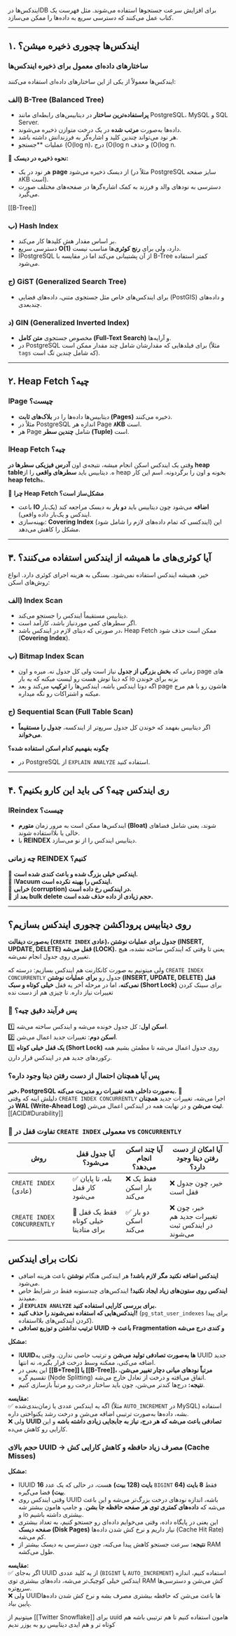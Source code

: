 ایندکس‌ها درDB برای افزایش سرعت جستجوها استفاده می‌شوند. مثل فهرست یک کتاب عمل می‌کنند که دسترسی سریع به داده‌ها را ممکن می‌سازد.

---

## ۱. ایندکس‌ها چجوری ذخیره میشن؟

### ساختارهای داده‌ای معمول برای ذخیره ایندکس‌ها

ایندکس‌ها معمولاً از یکی از این ساختارهای داده‌ای استفاده می‌کنند:

### الف) B-Tree (Balanced Tree)

- **پراستفاده‌ترین ساختار** در دیتابیس‌های رابطه‌ای مانند PostgreSQL، MySQL و SQL Server.
- داده‌ها به‌صورت **مرتب شده** در یک درخت متوازن ذخیره می‌شوند.
- هر نود می‌تواند چندین کلید و اشاره‌گر به فرزندانش داشته باشد.
- عملیات \*\*جستجو (O(log n)، درج (O(log n و حذف (O(log n.

🔹 **نحوه ذخیره در دیسک:**

- هر نود در یک **page** از دیسک ذخیره می‌شود (مثلاً در PostgreSQL سایز صفحه ۸KB است).
- دسترسی به نودهای والد و فرزند به کمک اشاره‌گرها در صفحه‌های مختلف صورت می‌گیرد.

[[B-Tree]]

### ب) Hash Index

- بر اساس مقدار هش کلیدها کار می‌کند.
- دسترسی سریع **O(1)** دارد، ولی برای **رنج کوئری**‌ها مناسب نیست.
- اPostgreSQL از آن پشتیبانی می‌کند اما در مقایسه با B-Tree کمتر استفاده می‌شود.

### ج) GiST (Generalized Search Tree)

- برای ایندکس‌های خاص مثل جستجوی متنی، داده‌های فضایی (PostGIS) و داده‌های چندبعدی.

### د) GIN (Generalized Inverted Index)

- مخصوص جستجوی **متن کامل (Full-Text Search)** و آرایه‌ها.
- در PostgreSQL برای فیلدهایی که مقدارشان شامل چند مقدار ممکن است (مثلاً `tags` که شامل چندین تگ است).

---

## ۲. Heap Fetch چیه؟

### اPage چیست؟

- دیتابیس‌ها داده‌ها را در **بلاک‌های ثابت (Pages)** ذخیره می‌کنند.
- مثلاً در PostgreSQL اندازه هر Page **۸KB** است.
- هر Page شامل **چندین سطر (Tuple)** است.

### اHeap Fetch چیه؟

وقتی یک ایندکس اسکن انجام میشه، نتیجه‌ی اون **آدرس فیزیکی سطرها در heap table**ه. دیتابیس باید **سطرهای واقعی** را از heap بخونه و اون را برگردونه. اسم این کار **heap fetch**ه.

🔹 **چرا Heap Fetch مشکل‌ساز است؟**

- باعث **IO اضافه** می‌شود چون دیتابیس باید **دو بار** به دیسک مراجعه کند (یک‌بار ایندکس و یک‌بار داده واقعی).
- بهینه‌سازی: **Covering Index** (ایندکسی که تمام داده‌های لازم را شامل شود) این مشکل را کاهش می‌دهد.

---

## ۳. آیا کوئری‌های ما همیشه از ایندکس استفاده می‌کنند؟

خیر، همیشه ایندکس استفاده نمی‌شود. بستگی به هزینه اجرای کوئری دارد. انواع روش‌های اسکن:

### الف) Index Scan

- دیتابیس مستقیماً ایندکس را جستجو می‌کند.
- اگر سطرهای کمی موردنیاز باشد، کارآمد است.
- در صورتی که دیتای لازم در ایندکس باشد، Heap Fetch ممکن است حذف شود (**Covering Index**).

### ب) Bitmap Index Scan

- زمانی که **بخش بزرگی از جدول** نیاز است ولی کل جدول نه. میره و اون page های که دیتا توش هست رو لیست میکنه که یه بار io بزنه برای خوندن
- اگه دوتا ایندکس باشه، ایندکس‌ها را **ترکیب** می‌کند و بعد page هاشون رو با هم مرج میکنه و اشتراکات رو نگه میداره.

### ج) Sequential Scan (Full Table Scan)

- اگر دیتابیس بفهمد که خوندن کل جدول سریع‌تر از ایندکسه، **جدول را مستقیماً می‌خواند**.

**چگونه بفهمیم کدام اسکن استفاده شده؟**

- در PostgreSQL از `EXPLAIN ANALYZE` استفاده کنید.

---

## ۴. ری‌ ایندکس چیه؟ کی باید این کارو بکنیم؟

### ا**Reindex چیست؟**

- ایندکس‌ها ممکن است به مرور زمان **متورم (Bloat)** شوند، یعنی شامل فضاهای خالی یا بلااستفاده شوند.
- با **REINDEX** دیتابیس ایندکس را از نو می‌سازد.

### **چه زمانی REINDEX کنیم؟**

🔹 **ایندکس خیلی بزرگ شده و باعث کندی شده است.**  
🔹 ا**Vacuum ایندکس را بهینه نکرده است.**  
🔹 **خرابی (corruption) در ایندکس رخ داده است.**  
🔹 **بعد از bulk delete حجم زیادی از داده حذف شده است.**

---

## روی دیتابیس پروداکشن چجوری ایندکس بسازیم؟

**به‌صورت دیفالت (`CREATE INDEX` عادی)، جدول برای عملیات نوشتن (INSERT, UPDATE, DELETE) قفل می‌شه (LOCK).** یعنی تا وقتی که ایندکس ساخته نشده، هیچ تغییری روی جدول انجام نمی‌شه.

ولی میتونیم به صورت کانکارنت هم ایندکس بسازیم:
درسته که `CREATE INDEX CONCURRENTLY` جدول رو **برای عملیات نوشتن (INSERT, UPDATE, DELETE) قفل نمی‌کنه**، اما در مرحله آخر یه قفل **خیلی کوتاه و سبک (Short Lock)** برای سینک کردن تغییرات نیاز داره. تا چیزی هم از دست نده

### **📌 پس فرآیند دقیق چیه؟**

1️⃣ **اسکن اول**: کل جدول خونده می‌شه و ایندکس ساخته می‌شه.  
2️⃣ **اسکن دوم**: تغییرات جدید اعمال می‌شن.  
3️⃣ **یک قفل خیلی کوتاه (Short Lock)** روی جدول اعمال می‌شه تا مطمئن بشیم همه رکوردهای جدید هم در ایندکس قرار دارن.

### **پس آیا همچنان احتمال از دست رفتن دیتا وجود داره؟**

**خیر، PostgreSQL به‌صورت داخلی همه تغییرات رو مدیریت می‌کنه.** 🚀  
دلیلش اینه که وقتی `CREATE INDEX CONCURRENTLY` اجرا می‌شه، تغییرات جدید **همچنان در WAL (Write-Ahead Log) ثبت می‌شن** و در نهایت همه در ایندکس اعمال می‌شن.
[[ACID#Durability]]

### **🔎 تفاوت قفل در `CREATE INDEX` معمولی vs `CONCURRENTLY`**

| روش                         | آیا جدول قفل می‌شود؟                  | آیا چند اسکن انجام می‌دهد؟ | آیا امکان از دست رفتن دیتا وجود دارد؟             |
| --------------------------- | ------------------------------------- | -------------------------- | ------------------------------------------------- |
| `CREATE INDEX` (عادی)       | ✅ بله، تا پایان کار قفل می‌شود       | ❌ فقط یک بار اسکن می‌کند  | ❌ خیر، چون جدول قفل است                          |
| `CREATE INDEX CONCURRENTLY` | 🔄 فقط یک قفل خیلی کوتاه برای متادیتا | ✅ دو بار اسکن می‌کند      | ❌ خیر، چون تغییرات جدید هم در ایندکس ثبت می‌شوند |

## نکات برای ایندکس

- **ایندکس اضافه نکنید مگر لازم باشد!** هر ایندکس هنگام **نوشتن** باعث هزینه اضافی می‌شود.
- **ایندکس روی ستون‌های زیاد ایجاد نکنید!** ایندکس‌های چندستونه فقط در شرایط خاص مفیدند.
- **از `EXPLAIN ANALYZE` برای بررسی کارایی استفاده کنید.**
- **ایندکس‌هایی که استفاده نمی‌شوند را حذف کنید!** (`pg_stat_user_indexes` برای پیدا کردن ایندکس‌های بلااستفاده).
- **ترتیب نداشتن و توزیع تصادفی UUID → باعث Fragmentation و کندی درج می‌شه**

**مشکل:**

- ا**UUIDها به‌صورت تصادفی تولید می‌شن** و ترتیب خاصی ندارن. وقتی یه UUID جدید اضافه می‌کنی، ممکنه وسط درخت قرار بگیره، نه انتها.
- این یعنی در **[[B+Tree]] یا [[B-Tree]]، مرتباً نودهای میانی دچار تغییر می‌شن**، تقسیم گره (Node Splitting) اتفاق می‌افته و درخت از تعادل خارج می‌شه.
- **نتیجه:** درج‌ها کندتر می‌شن، چون باید ساختار درخت رو مرتباً بازسازی کنیم.

**مقایسه:**  
✅ اگه یه ایندکس عددی یا زمان‌بندی‌شده (مثلاً `AUTO_INCREMENT` در MySQL) استفاده بشه، داده‌ها به‌صورت ترتیبی اضافه می‌شن و درخت رشد یکنواختی داره.  
❌ ولی **UUID تصادفی باعث می‌شه که هر درج، نیاز به جابجایی زیادی داشته باشه** و این کارایی رو کاهش می‌ده.

### **حجم بالای UUID → مصرف زیاد حافظه و کاهش کارایی کش (Cache Misses)**

**مشکل:**

- اUUID **16 بایت (128 بیت)** هست، در حالی که یک عدد `BIGINT` فقط **8 بایت (64 بیت)** فضا می‌گیره.
- وقتی ایندکس روی UUID باشه، اندازه نودهای درخت بزرگ‌تر می‌شه و این باعث می‌شه که **داده‌های کمتری توی هر صفحه حافظه جا بشن**. و جامپ هامون بیشتر شه و io بیشتری داشته باشیم.
- این یعنی در پایگاه داده، وقتی می‌خوایم داده‌ای رو جستجو کنیم، به تعداد بیشتری **صفحه دیسک (Disk Pages)** نیاز داریم و نرخ کش شدن داده‌ها (Cache Hit Rate) کم می‌شه.
- **نتیجه:** سرعت جستجو کاهش پیدا می‌کنه، چون دسترسی به دیسک بیشتر از RAM طول می‌کشه.

**مقایسه:**  
✅ اگر به‌جای UUID از یه کلید عددی (`BIGINT` یا `AUTO_INCREMENT`) استفاده کنیم، اندازه ایندکس خیلی کوچیک‌تر می‌شه، داده‌های بیشتری توی RAM کش می‌شن و دسترسی‌ها سریع‌تره.  
❌ ولی UUIDها باعث می‌شن که حافظه بیشتری مصرف بشه و نرخ کش شدن داده‌ها پایین بیاد.

میتونیم از [[Twitter Snowflake]] برای uuid هامون استفاده کنیم تا هم ترتیبی باشه هم کوتاه تر و هم ایدی دیتابیس رو به یوزر ندیم
